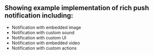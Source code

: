 ## Showing example implementation of rich push notification including:
* Notification with embedded image
* Notification with custom sound
* Notification with custom UI
* Notification with embedded video
* Notification with custom actions